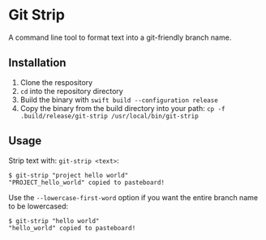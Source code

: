 # Git Strip
A command line tool to format text into a git-friendly branch name.

## Installation

1. Clone the respository
2. `cd` into the repository directory
3. Build the binary with `swift build --configuration release`
4. Copy the binary from the build directory into your path: `cp -f .build/release/git-strip /usr/local/bin/git-strip`

## Usage

Strip text with: `git-strip <text>`:
```
$ git-strip "project hello world"
"PROJECT_hello_world" copied to pasteboard!
```

Use the `--lowercase-first-word` option if you want the entire branch name to be lowercased:
```
$ git-strip "hello world"
"hello_world" copied to pasteboard!
```
